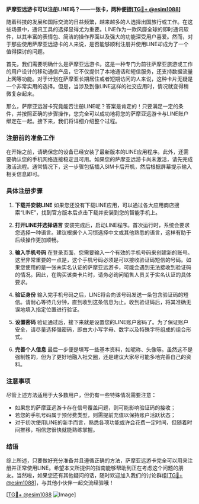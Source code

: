 **萨摩亚远游卡可以注册LINE吗？——一张卡，两种便捷[[TG💪+ @esim1088](https://t.me/s/esim1088)]**

随着科技的发展和国际交流的日益频繁，越来越多的人选择出国旅行或工作。在这些场景中，通讯工具的选择显得尤为重要。LINE作为一款风靡全球的即时通讯软件，以其丰富的表情包、简洁的操作界面以及强大的功能深受用户喜爱。然而，对于那些使用萨摩亚远游卡的人来说，是否能够顺利注册并使用LINE却成为了一个值得探讨的问题。

首先，我们需要明确什么是萨摩亚远游卡。这是一种专门为前往萨摩亚旅游或工作的用户设计的移动通信产品，它不仅提供了本地通话和短信服务，还支持数据流量上网等功能。对于计划在萨摩亚长期居住或者短期访问的人来说，这种卡片无疑是一个非常实用的选择。但是，当涉及到像LINE这样的社交应用时，情况就变得稍微复杂起来。

那么，萨摩亚远游卡究竟能否注册LINE呢？答案是肯定的！只要满足一定的条件，并按照正确的步骤操作，您完全可以成功地将您的萨摩亚远游卡与LINE账户绑定在一起。接下来，我们将详细介绍整个过程。

### 注册前的准备工作

在开始之前，请确保您的设备已经安装了最新版本的LINE应用程序。此外，还需要确认您的手机网络连接稳定且可用。如果您的萨摩亚远游卡尚未激活，请先完成激活流程。通常情况下，这一步骤包括插入SIM卡后开机，然后根据屏幕提示输入相关信息即可。

### 具体注册步骤

1. **下载并安装LINE**
   如果您还没有下载LINE应用，可以通过各大应用商店搜索“LINE”，找到官方版本后点击下载并安装到您的智能手机上。

2. **打开LINE并选择语言**
   安装完成后，启动LINE程序。首次运行时，系统会要求您选择一种语言。建议根据个人习惯选择中文或其他熟悉的语言，这样有助于后续操作更加顺畅。

3. **输入手机号码**
   在登录页面，您需要输入一个有效的手机号码来创建新的账号。这里非常重要的一点是，这个手机号码必须是可以接收验证码短信的号码。如果您使用的是一张未实名认证的萨摩亚远游卡，可能会遇到无法接收到验证码的情况。因此，在购买该类卡片时，请务必询问销售人员关于实名认证的具体要求。

4. **验证身份**
   输入完手机号码之后，LINE将会向该号码发送一条包含验证码的短信。请耐心等待几分钟，直到收到这条信息为止。收到验证码后，将其准确无误地填入指定位置进行验证。

5. **设置密码**
   验证通过后，接下来就是设置您的LINE账户密码了。为了保证账户安全，请尽量选择强密码，即由大小写字母、数字以及特殊字符组成的组合形式。

6. **完善个人信息**
   最后一步便是填写一些基本资料，如昵称、头像等。虽然这不是强制性的，但为了更好地融入社交圈，还是建议大家尽可能多地完善自己的资料。

### 注意事项

尽管上述方法适用于大多数用户，但仍有一些特殊情况需要注意：
- 如果您的萨摩亚远游卡存在信号覆盖问题，则可能影响验证码的接收；
- 若您的手机号码属于预付费类型，则需提前充值以保持账户活跃状态；
- 对于初次使用LINE的新手而言，熟悉各项功能或许会花费一定时间，但随着时间推移，相信您很快就能熟练掌握。

### 结语

综上所述，只要做好充分准备并且遵循正确的方法，萨摩亚远游卡完全可以用来注册并正常使用LINE。希望本文所提供的指南能够帮助到正在考虑这个问题的朋友。当然啦，如果您还有其他疑问的话，随时欢迎加入我们的讨论群组[[TG💪+ @esim1088](https://t.me/s/esim1088)]，与其他小伙伴一起交流经验哦！

[[TG💪+ @esim1088](https://t.me/s/esim1088) ![Image](https://i.postimg.cc/4NQfJmqS/Snipaste-2025-05-13-00-14-12.png)]